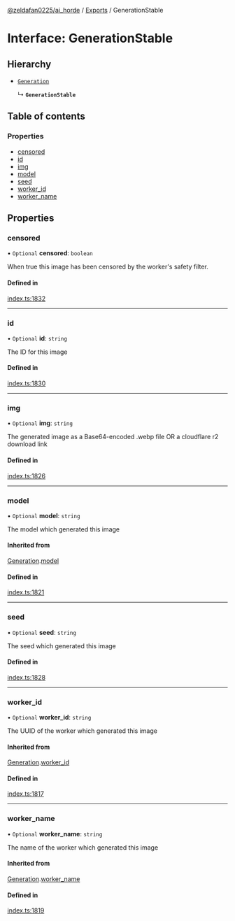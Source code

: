 [@zeldafan0225/ai_horde](../README.md) / [Exports](../modules.md) / GenerationStable

# Interface: GenerationStable

## Hierarchy

- [`Generation`](Generation.md)

  ↳ **`GenerationStable`**

## Table of contents

### Properties

- [censored](GenerationStable.md#censored)
- [id](GenerationStable.md#id)
- [img](GenerationStable.md#img)
- [model](GenerationStable.md#model)
- [seed](GenerationStable.md#seed)
- [worker\_id](GenerationStable.md#worker_id)
- [worker\_name](GenerationStable.md#worker_name)

## Properties

### censored

• `Optional` **censored**: `boolean`

When true this image has been censored by the worker's safety filter.

#### Defined in

[index.ts:1832](https://github.com/ZeldaFan0225/ai_horde/blob/d340ba6/index.ts#L1832)

___

### id

• `Optional` **id**: `string`

The ID for this image

#### Defined in

[index.ts:1830](https://github.com/ZeldaFan0225/ai_horde/blob/d340ba6/index.ts#L1830)

___

### img

• `Optional` **img**: `string`

The generated image as a Base64-encoded .webp file OR a cloudflare r2 download link

#### Defined in

[index.ts:1826](https://github.com/ZeldaFan0225/ai_horde/blob/d340ba6/index.ts#L1826)

___

### model

• `Optional` **model**: `string`

The model which generated this image

#### Inherited from

[Generation](Generation.md).[model](Generation.md#model)

#### Defined in

[index.ts:1821](https://github.com/ZeldaFan0225/ai_horde/blob/d340ba6/index.ts#L1821)

___

### seed

• `Optional` **seed**: `string`

The seed which generated this image

#### Defined in

[index.ts:1828](https://github.com/ZeldaFan0225/ai_horde/blob/d340ba6/index.ts#L1828)

___

### worker\_id

• `Optional` **worker\_id**: `string`

The UUID of the worker which generated this image

#### Inherited from

[Generation](Generation.md).[worker_id](Generation.md#worker_id)

#### Defined in

[index.ts:1817](https://github.com/ZeldaFan0225/ai_horde/blob/d340ba6/index.ts#L1817)

___

### worker\_name

• `Optional` **worker\_name**: `string`

The name of the worker which generated this image

#### Inherited from

[Generation](Generation.md).[worker_name](Generation.md#worker_name)

#### Defined in

[index.ts:1819](https://github.com/ZeldaFan0225/ai_horde/blob/d340ba6/index.ts#L1819)
